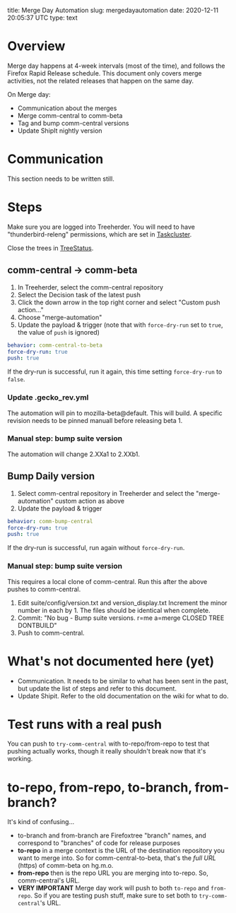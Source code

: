 title: Merge Day Automation
slug: mergedayautomation
date: 2020-12-11 20:05:37 UTC
type: text

# Overview

Merge day happens at 4-week intervals (most of the time), and follows the
Firefox Rapid Release schedule. This document only covers merge activities,
not the related releases that happen on the same day.

On Merge day:

* Communication about the merges
* Merge comm-central to comm-beta
* Tag and bump comm-central versions
* Update ShipIt nightly version

# Communication

This section needs to be written still.

# Steps

Make sure you are logged into Treeherder. You will need to have
"thunderbird-releng" permissions, which are set in
[Taskcluster](https://hg.mozilla.org/ci/ci-configuration/file/1d37a3cf95a4e272eeaa7a910193e58ff2028646/grants.yml#l2415).

Close the trees in [TreeStatus](https://treestatus.mozilla-releng.net/).

## comm-central -> comm-beta

1. In Treeherder, select the comm-central repository
1. Select the Decision task of the latest push
1. Click the down arrow in the top right corner and select "Custom push action..."
1. Choose "merge-automation"
1. Update the payload & trigger (note that with `force-dry-run` set to `true`, the value of
   `push` is ignored)
   
```yaml
behavior: comm-central-to-beta
force-dry-run: true
push: true
```

If the dry-run is successful, run it again, this time setting `force-dry-run` to
`false`.

### Update .gecko_rev.yml

The automation will pin to mozilla-beta@default. This will build. A specific
revision needs to be pinned manuall before releasing beta 1.

### Manual step: bump suite version

The automation will change 2.XXa1 to 2.XXb1.

## Bump Daily version

1. Select comm-central repository in Treeherder and select the "merge-automation"
   custom action as above
1. Update the payload & trigger
   
```yaml
behavior: comm-bump-central
force-dry-run: true
push: true
```

If the dry-run is successful, run again without `force-dry-run`.

### Manual step: bump suite version

This requires a local clone of comm-central. Run this after the above pushes to
comm-central.

1. Edit suite/config/version.txt and version_display.txt Increment the minor
   number in each by 1. The files should be identical when complete.
1. Commit: "No bug - Bump suite versions. r=me a=merge CLOSED TREE DONTBUILD"
1. Push to comm-central.

<!-- ## Bump Release version

**DO NOT RUN THIS**

1. Select comm-esr78 repository and select the "merge-automation" custom action
1. Update the payload & trigger
   
```yaml
behavior: comm-bump-esr
force-dry-run: true
push: true
```

_Note_: This is currently set to bump comm-esr78. When there are two release
versions (such as 78.x and 91.x) this will need to run twice, overriding
`to-branch` and `to-repo` on one of the runs.

```yaml
behavior: comm-bump-esr
force-dry-run: true
push: true
to-branch: comm-esr78
to-repo: https://hg.mozilla.org/releases/comm-esr78
```
-->

# What's not documented here (yet)

* Communication. It needs to be similar to what has been sent in the past, but
  update the list of steps and refer to this document.
* Update Shipit. Refer to the old documentation on the wiki for what to do.


# Test runs with a real push

You can push to `try-comm-central` with to-repo/from-repo to test that pushing
actually works, though it really shouldn't break now that it's working.

# to-repo, from-repo, to-branch, from-branch?

It's kind of confusing...

* to-branch and from-branch are Firefoxtree "branch" names, and correspond
  to "branches" of code for release purposes
* **to-repo** in a merge context is the URL of the destination repository you
  want to merge into. So for comm-central-to-beta, that's the _full URL_ (https)
  of comm-beta on hg.m.o.
* **from-repo** then is the repo URL you are merging into to-repo. So, comm-central's
  URL.
* **VERY IMPORTANT** Merge day work will push to both `to-repo` and `from-repo`.
  So if you are testing push stuff, make sure to set both to `try-comm-central`'s
  URL.
